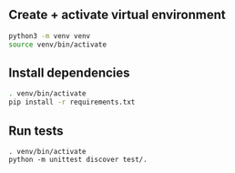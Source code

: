 ## Create + activate virtual environment
```sh
python3 -m venv venv
source venv/bin/activate
```

## Install dependencies
```sh
. venv/bin/activate
pip install -r requirements.txt
```

## Run tests
```shell
. venv/bin/activate
python -m unittest discover test/.
```

